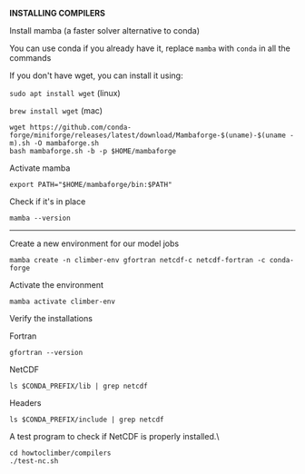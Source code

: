 **INSTALLING COMPILERS**

Install mamba (a faster solver alternative to conda)

You can use conda if you already have it, replace `mamba` with `conda` in all the commands

If you don't have wget, you can install it using:

`sudo apt install wget`         (linux)

`brew install wget`             (mac)

```shell
wget https://github.com/conda-forge/miniforge/releases/latest/download/Mambaforge-$(uname)-$(uname -m).sh -O mambaforge.sh
bash mambaforge.sh -b -p $HOME/mambaforge
```

Activate mamba

```shell
export PATH="$HOME/mambaforge/bin:$PATH"
```

Check if it's in place

```shell
mamba --version
```

---

Create a new environment for our model jobs

```shell
mamba create -n climber-env gfortran netcdf-c netcdf-fortran -c conda-forge
```

Activate the environment

```shell
mamba activate climber-env
```

Verify the installations

Fortran
```shell
gfortran --version
```
NetCDF
```shell
ls $CONDA_PREFIX/lib | grep netcdf
```
Headers
```shell
ls $CONDA_PREFIX/include | grep netcdf
```

A test program to check if NetCDF is properly installed.\
```shell
cd howtoclimber/compilers
./test-nc.sh
```
